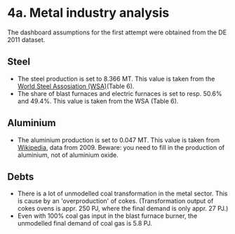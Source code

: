 # 4a. Metal industry analysis

The dashboard assumptions for the first attempt were obtained from the DE 2011 dataset.


## Steel

- The steel production is set to 8.366 MT. This value is taken from the [World Steel Assosiation (WSA)](http://www.worldsteel.org/dms/internetDocumentList/statistics-archive/yearbook-archive/Steel-Statistical-Yearbook-2013/document/Steel-Statistical-Yearbook-2012.pdf)(Table 6).
- The share of blast furnaces and electric furnaces is set to resp. 50.6% and 49.4%. This value is taken from the WSA (Table 6).


## Aluminium

- The aluminium production is set to 0.047 MT. This value is taken from [Wikipedia](http://en.wikipedia.org/wiki/List_of_countries_by_aluminium_production), data from 2009. Beware: you need to fill in the production of aluminium, not of aluminium oxide.


## Debts

- There is a lot of unmodelled coal transformation in the metal sector. This is cause by an 'overproduction' of cokes. (Transformation output of cokes ovens is appr. 250 PJ, where the final demand is only appr. 27 PJ.)
- Even with 100% coal gas input in the blast furnace burner, the unmodelled final demand of coal gas is 5.8 PJ.


